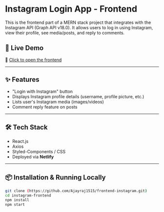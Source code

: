 # Instagram Login App - Frontend

This is the frontend part of a MERN stack project that integrates with the Instagram API (Graph API v18.0). It allows users to log in using Instagram, view their profile, see media/posts, and reply to comments.

## 🚀 Live Demo

🔗 [Click to open the frontend](https://dhamojiajayapp.netlify.app/)

---

## ✨ Features

- "Login with Instagram" button
- Displays Instagram profile details (username, profile picture, etc.)
- Lists user's Instagram media (images/videos)
- Comment reply feature on posts

---

## 🛠️ Tech Stack

- React.js
- Axios
- Styled-Components / CSS
- Deployed via **Netlify**

---

## 📦 Installation & Running Locally

```bash
git clone (https://github.com/Ajayraj1515/frontend-instagram.git)
cd instagram-frontend
npm install
npm start
